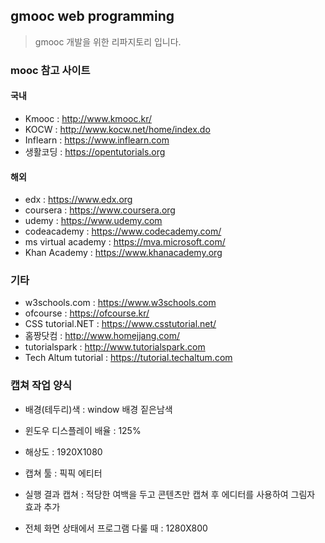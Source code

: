 ## gmooc web programming
> gmooc 개발을 위한 리파지토리 입니다.

### mooc 참고 사이트
#### 국내
- Kmooc : http://www.kmooc.kr/
- KOCW : http://www.kocw.net/home/index.do
- Inflearn : https://www.inflearn.com
- 생활코딩 : https://opentutorials.org

#### 해외
- edx : https://www.edx.org
- coursera : https://www.coursera.org
- udemy : https://www.udemy.com
- codeacademy : https://www.codecademy.com/
- ms virtual academy : https://mva.microsoft.com/
- Khan Academy : https://www.khanacademy.org

### 기타 
- w3schools.com : https://www.w3schools.com
- ofcourse : https://ofcourse.kr/
- CSS tutorial.NET : https://www.csstutorial.net/
- 홈짱닷컴 : http://www.homejjang.com/
- tutorialspark : http://www.tutorialspark.com
- Tech Altum tutorial : https://tutorial.techaltum.com



### 캡쳐 작업 양식
- 배경(테두리)색 : window 배경 짙은남색
- 윈도우 디스플레이 배율 : 125%
- 해상도 : 1920X1080
- 캡쳐 툴 : 픽픽 에티터

- 실행 결과 캡쳐 : 적당한 여백을 두고 콘텐츠만 캡쳐 후 에디터를 사용하여 그림자 효과 추가
- 전체 화면 상태에서 프로그램 다룰 때 : 1280X800
